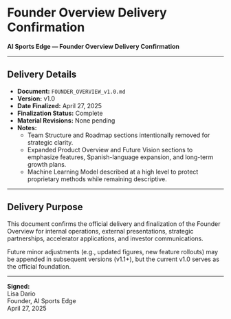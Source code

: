 # Founder Overview Delivery Confirmation

**AI Sports Edge — Founder Overview Delivery Confirmation**

---

## Delivery Details

- **Document:** `FOUNDER_OVERVIEW_v1.0.md`
- **Version:** v1.0
- **Date Finalized:** April 27, 2025
- **Finalization Status:** Complete
- **Material Revisions:** None pending
- **Notes:**
  - Team Structure and Roadmap sections intentionally removed for strategic clarity.
  - Expanded Product Overview and Future Vision sections to emphasize features, Spanish-language expansion, and long-term growth plans.
  - Machine Learning Model described at a high level to protect proprietary methods while remaining descriptive.

---

## Delivery Purpose

This document confirms the official delivery and finalization of the Founder Overview for internal operations, external presentations, strategic partnerships, accelerator applications, and investor communications.

Future minor adjustments (e.g., updated figures, new feature rollouts) may be appended in subsequent versions (v1.1+), but the current v1.0 serves as the official foundation.

---

**Signed:**  
Lisa Dario  
Founder, AI Sports Edge  
April 27, 2025